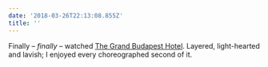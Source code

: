 ```yaml
---
date: '2018-03-26T22:13:08.855Z'
title: ''
---
```

Finally – _finally_ – watched [The Grand Budapest Hotel](http://www.imdb.com/title/tt2278388/). Layered, light-hearted and lavish; I enjoyed every choreographed second of it.
